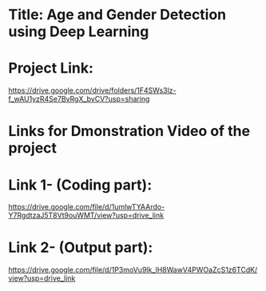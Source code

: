 # Title: Age and Gender Detection using Deep Learning

# Project Link:
https://drive.google.com/drive/folders/1F4SWs3lz-f_wAU1yzR4Se7BvRgX_bvCV?usp=sharing

# Links for Dmonstration Video of the project

# Link 1- (Coding part):

https://drive.google.com/file/d/1umlwTYAArdo-Y7RgdtzaJ5T8Vt9ouWMT/view?usp=drive_link

# Link 2- (Output part): 

https://drive.google.com/file/d/1P3moVu9lk_lH8WawV4PWOaZcS1z6TCdK/view?usp=drive_link

